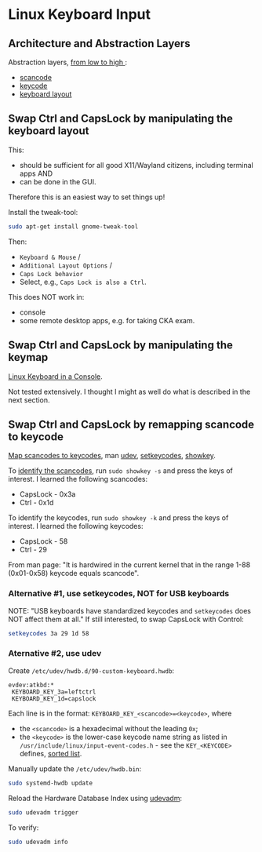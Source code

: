 # Linux Keyboard Input

## Architecture and Abstraction Layers

Abstraction layers,
[from low to high ](https://wiki.archlinux.org/title/Keyboard_input):

* [scancode](https://en.wikipedia.org/wiki/Scancode)
* [keycode](https://wiki.archlinux.org/title/Map_scancodes_to_keycodes)
* [keyboard layout](https://en.wikipedia.org/wiki/Keyboard_layout)

## Swap Ctrl and CapsLock by manipulating the keyboard layout

This:

* should be sufficient for all good X11/Wayland citizens, including terminal
apps AND
* can be done in the GUI.

Therefore this is an easiest way to set things up!

Install the tweak-tool:

```sh
sudo apt-get install gnome-tweak-tool
```

Then:

* `Keyboard & Mouse` /
* `Additional Layout Options` /
* `Caps Lock behavior`
* Select, e.g., `Caps Lock is also a Ctrl`.

This does NOT work in:

* console
* some remote desktop apps, e.g. for taking CKA exam.

## Swap Ctrl and CapsLock by manipulating the keymap

[Linux Keyboard in a Console](keyboard-console.html).

Not tested extensively. I thought I might as well do what is described in the
next section.

## Swap Ctrl and CapsLock by remapping scancode to keycode

[Map scancodes to keycodes](https://wiki.archlinux.org/title/Map_scancodes_to_keycodes),
man [udev](https://www.man7.org/linux/man-pages/man7/udev.7.html),
[setkeycodes](https://linux.die.net/man/8/setkeycodes),
[showkey](https://man7.org/linux/man-pages/man1/showkey.1.html).


To [identify the scancodes](https://wiki.archlinux.org/title/Keyboard_input#Identifying_scancodes),
run `sudo showkey -s` and press the keys of interest. I learned the following
scancodes:

* CapsLock - 0x3a
* Ctrl - 0x1d

To identify the keycodes, run `sudo showkey -k` and press the keys of
interest.  I learned the following keycodes:

* CapsLock - 58
* Ctrl - 29

From man page: "It is hardwired in the current kernel that in the range 1-88
(0x01-0x58) keycode equals scancode".

### Alternative #1, use setkeycodes, NOT for USB keyboards

NOTE: "USB keyboards have standardized keycodes and `setkeycodes` does NOT
affect them at all."  If still interested, to swap CapsLock with Control:

```sh
setkeycodes 3a 29 1d 58
```

### Aternative #2, use udev

Create `/etc/udev/hwdb.d/90-custom-keyboard.hwdb`:

```
evdev:atkbd:*
 KEYBOARD_KEY_3a=leftctrl
 KEYBOARD_KEY_1d=capslock
```

Each line is in the format: `KEYBOARD_KEY_<scancode>=<keycode>`, where

* the `<scancode>` is a hexadecimal without the leading `0x`;
* the `<keycode>` is the lower-case keycode name string as listed in
`/usr/include/linux/input-event-codes.h` - see the `KEY_<KEYCODE>` defines,
[sorted list](https://hal.freedesktop.org/quirk/quirk-keymap-list.txt).

Manually update the `/etc/udev/hwdb.bin`:

```sh
sudo systemd-hwdb update
```
Reload the Hardware Database Index using
[udevadm](https://www.man7.org/linux/man-pages/man8/udevadm.8.html):
```sh
sudo udevadm trigger
```

To verify:
```sh
sudo udevadm info
```
